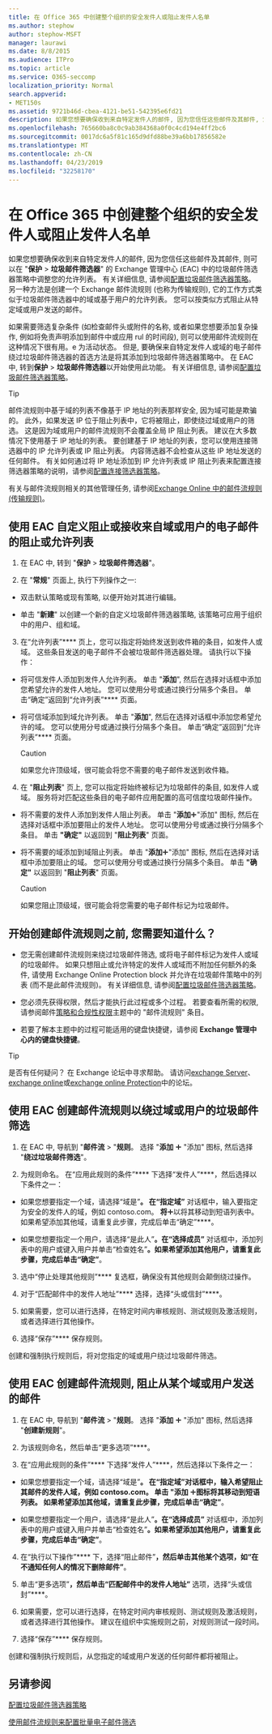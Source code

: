 ```yaml
---
title: 在 Office 365 中创建整个组织的安全发件人或阻止发件人名单
ms.author: stephow
author: stephow-MSFT
manager: laurawi
ms.date: 8/8/2015
ms.audience: ITPro
ms.topic: article
ms.service: O365-seccomp
localization_priority: Normal
search.appverid:
- MET150s
ms.assetid: 9721b46d-cbea-4121-be51-542395e6fd21
description: 如果您想要确保收到来自特定发件人的邮件, 因为您信任这些邮件及其邮件, 您可以在 Exchange 管理中心的垃圾邮件筛选器策略中调整您的允许列表。
ms.openlocfilehash: 765660ba8c0c9ab384368a0f0c4cd194e4ff2bc6
ms.sourcegitcommit: 0017dc6a5f81c165d9dfd88be39a6bb17856582e
ms.translationtype: MT
ms.contentlocale: zh-CN
ms.lasthandoff: 04/23/2019
ms.locfileid: "32258170"
---
```

# <a name="create-organization-wide-safe-sender-or-blocked-sender-lists-in-office-365"></a>在 Office 365 中创建整个组织的安全发件人或阻止发件人名单
  
如果您想要确保收到来自特定发件人的邮件, 因为您信任这些邮件及其邮件, 则可以在 "**保护** \> **垃圾邮件筛选器**" 的 Exchange 管理中心 (EAC) 中的垃圾邮件筛选器策略中调整您的允许列表。 有关详细信息, 请参阅[配置垃圾邮件筛选器策略](configure-your-spam-filter-policies.md)。 另一种方法是创建一个 Exchange 邮件流规则 (也称为传输规则), 它的工作方式类似于垃圾邮件筛选器中的域或基于用户的允许列表。 您可以按类似方式阻止从特定域或用户发送的邮件。
  
如果需要筛选复杂条件 (如检查邮件头或附件的名称, 或者如果您想要添加复杂操作, 例如将免责声明添加到邮件中或应用 rul 的时间段), 则可以使用邮件流规则在这种情况下很有用。e 为活动状态。 但是, 要确保来自特定发件人或域的电子邮件绕过垃圾邮件筛选器的首选方法是将其添加到垃圾邮件筛选器策略中。 在 EAC 中, 转到**保护** \> **垃圾邮件筛选器**以开始使用此功能。 有关详细信息, 请参阅[配置垃圾邮件筛选器策略](configure-your-spam-filter-policies.md)。
  
> [!TIP]
> 邮件流规则中基于域的列表不像基于 IP 地址的列表那样安全, 因为域可能是欺骗的。 此外，如果发送 IP 位于阻止列表中，它将被阻止，即使绕过域或用户的筛选。 这是因为域或用户的邮件流规则不会覆盖全局 IP 阻止列表。 建议在大多数情况下使用基于 IP 地址的列表。 要创建基于 IP 地址的列表，您可以使用连接筛选器中的 IP 允许列表或 IP 阻止列表。 内容筛选器不会检查从这些 IP 地址发送的任何邮件。 有关如何通过将 IP 地址添加到 IP 允许列表或 IP 阻止列表来配置连接筛选器策略的说明，请参阅[配置连接筛选器策略](configure-the-connection-filter-policy.md)。 
  
有关与邮件流规则相关的其他管理任务, 请参阅[Exchange Online 中的邮件流规则 (传输规则)](http://technet.microsoft.com/library/743bd525-0ca2-426d-b76c-b4a052bc8886.aspx)。
  
## <a name="use-the-eac-to-customize-a-block-or-allow-list-to-prevent-or-receive-email-from-a-domain-or-user"></a>使用 EAC 自定义阻止或接收来自域或用户的电子邮件的阻止或允许列表

1. 在 EAC 中, 转到 "**保护** \> **垃圾邮件筛选器**"。 
    
2. 在 "**常规**" 页面上, 执行下列操作之一: 
    
  - 双击默认策略或现有策略, 以便开始对其进行编辑。
    
  - 单击 "**新建**" 以创建一个新的自定义垃圾邮件筛选器策略, 该策略可应用于组织中的用户、组和域。 
    
3. 在“允许列表”**** 页上，您可以指定将始终发送到收件箱的条目，如发件人或域。 这些条目发送的电子邮件不会被垃圾邮件筛选器处理。 请执行以下操作： 
    
  - 将可信发件人添加到发件人允许列表。 单击 "**添加**", 然后在选择对话框中添加您希望允许的发件人地址。 您可以使用分号或通过换行分隔多个条目。 单击“确定”返回到“允许列表”**** 页面。 
    
  - 将可信域添加到域允许列表。 单击 "**添加**", 然后在选择对话框中添加您希望允许的域。 您可以使用分号或通过换行分隔多个条目。 单击“确定”返回到“允许列表”**** 页面。 
    
    > [!CAUTION]
    > 如果您允许顶级域，很可能会将您不需要的电子邮件发送到收件箱。 
  
4. 在 "**阻止列表**" 页上, 您可以指定将始终被标记为垃圾邮件的条目, 如发件人或域。 服务将对匹配这些条目的电子邮件应用配置的高可信度垃圾邮件操作。 
    
  - 将不需要的发件人添加到发件人阻止列表。 单击 "**添加**!["](media/ITPro-EAC-AddIcon.gif)"添加" 图标, 然后在选择对话框中添加要阻止的发件人地址。 您可以使用分号或通过换行分隔多个条目。 单击 **"确定"** 以返回到 "**阻止列表**" 页面。 
    
  - 将不需要的域添加到域阻止列表。 单击 "**添加**!["](media/ITPro-EAC-AddIcon.gif)"添加" 图标, 然后在选择对话框中添加要阻止的域。 您可以使用分号或通过换行分隔多个条目。 单击 **"确定"** 以返回到 "**阻止列表**" 页面。 
    
    > [!CAUTION]
    > 如果您阻止顶级域，很可能会将您需要的电子邮件标记为垃圾邮件。 
  
## <a name="what-do-you-need-to-know-before-you-begin-creating-a-mail-flow-rule"></a>开始创建邮件流规则之前, 您需要知道什么？
    
- 您无需创建邮件流规则来绕过垃圾邮件筛选, 或将电子邮件标记为发件人或域的垃圾邮件。 如果只想阻止或允许特定的发件人或域而不附加任何额外的条件, 请使用 Exchange Online Protection block 并允许在垃圾邮件策略中的列表 (而不是此邮件流规则)。 有关详细信息, 请参阅[配置垃圾邮件筛选器策略](configure-your-spam-filter-policies.md)。
    
- 您必须先获得权限，然后才能执行此过程或多个过程。 若要查看所需的权限, 请参阅邮件[策略和合规性权限](http://technet.microsoft.com/library/ec4d3b9f-b85a-4cb9-95f5-6fc149c3899b.aspx)主题中的 "邮件流规则" 条目。 
    
- 若要了解本主题中的过程可能适用的键盘快捷键，请参阅 **Exchange 管理中心内的键盘快捷键**。
    
> [!TIP]
> 是否有任何疑问？ 在 Exchange 论坛中寻求帮助。 请访问[exchange Server](https://go.microsoft.com/fwlink/p/?linkId=60612)、 [exchange online](https://go.microsoft.com/fwlink/p/?linkId=267542)或[exchange online Protection](https://go.microsoft.com/fwlink/p/?linkId=285351)中的论坛。 
  
## <a name="use-the-eac-to-create-a-mail-flow-rule-to-bypass-spam-filtering-for-a-domain-or-user"></a>使用 EAC 创建邮件流规则以绕过域或用户的垃圾邮件筛选

1. 在 EAC 中, 导航到 "**邮件流** \> "**规则**。 选择 "**添加** !["](media/ITPro-EAC-AddIcon.gif) "添加" 图标, 然后选择 "**绕过垃圾邮件筛选**"。
    
2. 为规则命名。 在“应用此规则的条件”**** 下选择“发件人”****，然后选择以下条件之一： 
    
  - 如果您想要指定一个域，请选择“域是”****。 在“指定域”**** 对话框中，输入要指定为安全的发件人的域，例如 contoso.com。 **将**![添加图标](media/ITPro-EAC-AddIcon.gif)以将其移动到短语列表中。 如果希望添加其他域，请重复此步骤，完成后单击“确定”****。 
    
  - 如果您想要指定一个用户，请选择“是此人”****。在“选择成员”**** 对话框中，添加列表中的用户或键入用户并单击“检查姓名”****。如果希望添加其他用户，请重复此步骤，完成后单击“确定”****。 
    
3. 选中“停止处理其他规则”**** 复选框，确保没有其他规则会颠倒绕过操作。 
    
4. 对于“匹配邮件中的发件人地址”**** 选择，选择“头或信封”****。
    
5. 如果需要，您可以进行选择，在特定时间内审核规则、测试规则及激活规则，或者选择进行其他操作。
    
6. 选择“保存”**** 保存规则。 
    
创建和强制执行规则后，将对您指定的域或用户绕过垃圾邮件筛选。
  
## <a name="use-the-eac-to-create-a-mail-flow-rule-that-blocks-messages-sent-from-a-domain-or-user"></a>使用 EAC 创建邮件流规则, 阻止从某个域或用户发送的邮件

1. 在 EAC 中, 导航到 "**邮件流** \> "**规则**。 选择 "**添加** !["](media/ITPro-EAC-AddIcon.gif) "添加" 图标, 然后选择 "**创建新规则**"。
    
2. 为该规则命名，然后单击“更多选项”****。 
    
3. 在“应用此规则的条件”**** 下选择“发件人”****，然后选择以下条件之一： 
    
  - 如果您想要指定一个域，请选择“域是”****。 在“指定域”对话框中，输入希望阻止其邮件的发件人域，例如 contoso.com。 单击 "**添加** !["](media/ITPro-EAC-AddIcon.gif)图标将其移动到短语列表。 如果希望添加其他域，请重复此步骤，完成后单击“确定”****。 
    
  - 如果您想要指定一个用户，请选择“是此人”****。在“选择成员”**** 对话框中，添加列表中的用户或键入用户并单击“检查姓名”****。如果希望添加其他用户，请重复此步骤，完成后单击“确定”****。 
    
4. 在“执行以下操作”**** 下，选择“阻止邮件”****，然后单击其他某个选项，如“在不通知任何人的情况下删除邮件”****。
    
5. 单击“更多选项”****，然后单击“匹配邮件中的发件人地址”**** 选项，选择“头或信封”****。
    
6. 如果需要，您可以进行选择，在特定时间内审核规则、测试规则及激活规则，或者选择进行其他操作。 建议在组织中实施规则之前，对规则测试一段时间。
    
7. 选择“保存”**** 保存规则。 
    
创建和强制执行规则后，从您指定的域或用户发送的任何邮件都将被阻止。
  
## <a name="see-also"></a>另请参阅

[配置垃圾邮件筛选器策略](configure-your-spam-filter-policies.md)
  
[使用邮件流规则来配置批量电子邮件筛选](use-transport-rules-to-configure-bulk-email-filtering.md)

